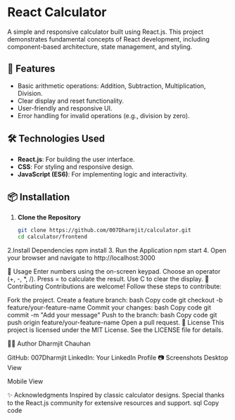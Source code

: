 # React Calculator

A simple and responsive calculator built using React.js. This project demonstrates fundamental concepts of React development, including component-based architecture, state management, and styling.

## 🌟 Features

- Basic arithmetic operations: Addition, Subtraction, Multiplication, Division.
- Clear display and reset functionality.
- User-friendly and responsive UI.
- Error handling for invalid operations (e.g., division by zero).


## 🛠️ Technologies Used

- **React.js**: For building the user interface.
- **CSS**: For styling and responsive design.
- **JavaScript (ES6)**: For implementing logic and interactivity.

## 📦 Installation

1. **Clone the Repository**
   ```bash
   git clone https://github.com/007Dharmjit/calculator.git
   cd calculator/frontend
2.Install Dependencies
      npm install
3. Run the Application
      npm start
4. Open your browser and navigate to http://localhost:3000

🧮 Usage
Enter numbers using the on-screen keypad.
Choose an operator (+, -, *, /).
Press = to calculate the result.
Use C to clear the display.
🤝 Contributing
Contributions are welcome! Follow these steps to contribute:

Fork the project.
Create a feature branch:
bash
Copy code
git checkout -b feature/your-feature-name
Commit your changes:
bash
Copy code
git commit -m "Add your message"
Push to the branch:
bash
Copy code
git push origin feature/your-feature-name
Open a pull request.
📜 License
This project is licensed under the MIT License. See the LICENSE file for details.

🧑‍💻 Author
Dharmjit Chauhan

GitHub: 007Dharmjit
LinkedIn: Your LinkedIn Profile
📷 Screenshots
Desktop View

Mobile View

✨ Acknowledgments
Inspired by classic calculator designs.
Special thanks to the React.js community for extensive resources and support.
sql
Copy code

